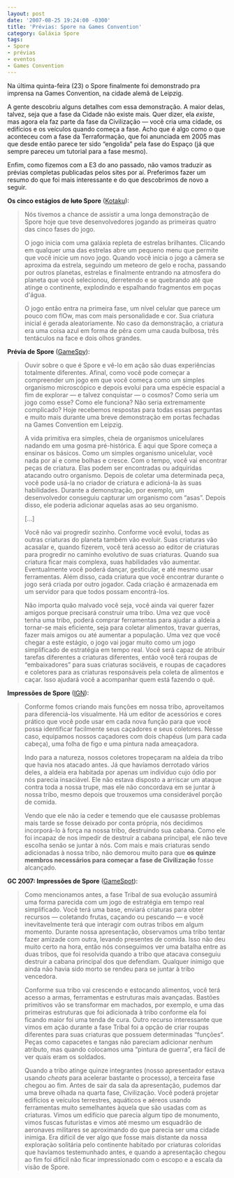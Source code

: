 ```yaml
---
layout: post
date: '2007-08-25 19:24:00 -0300'
title: 'Prévias: Spore na Games Convention'
category: Galáxia Spore
tags:
- Spore
- prévias
- eventos
- Games Convention
---
```

Na última quinta-feira (23) o Spore finalmente foi demonstrado pra imprensa na
Games Convention, na cidade alemã de Leipzig.

A gente descobriu alguns detalhes com essa demonstração. A maior delas, talvez,
seja que a fase da Cidade não existe mais. Quer dizer, ela _existe_, mas agora
ela faz parte da fase da Civilização — você cria uma cidade, os edifícios e os
veículos quando começa a fase. Acho que é algo como o que aconteceu com a fase
da Terraformação, que foi anunciada em 2005 mas que desde então parece ter sido
“engolida” pela fase do Espaço (já que sempre pareceu um tutorial para a fase
mesmo).

Enfim, como fizemos com a E3 do ano passado, não vamos traduzir as prévias
completas publicadas pelos sites por aí. Preferimos fazer um resumo do que foi
mais interessante e do que descobrimos de novo a seguir.


**Os cinco estágios de ~~luto~~ Spore** ([Kotaku](http://kotaku.com/gaming/gc07/the-four-stages-of-grief-spore-293202.php)):

> Nós tivemos a chance de assistir a uma longa demonstração de Spore hoje que
> teve desenvolvedores jogando as primeiras quatro das cinco fases do jogo.
>
> O jogo inicia com uma galáxia repleta de estrelas brilhantes. Clicando em
> qualquer uma das estrelas abre um pequeno menu que permite que você inicie
> um novo jogo. Quando você inicia o jogo a câmera se aproxima da estrela,
> seguindo um meteoro de gelo e rocha, passando por outros planetas, estrelas e
> finalmente entrando na atmosfera do planeta que você selecionou, derretendo e
> se quebrando até que atinge o continente, explodindo e espalhando fragmentos
> em poças d'água.
>
> O jogo então entra na primeira fase, um nível celular que parece um pouco com
> flOw, mas com mais personalidade e cor. Sua criatura inicial é gerada
> aleatoriamente. No caso da demonstração, a criatura era uma coisa azul em
> forma de pêra com uma cauda bulbosa, três tentáculos na face e dois olhos
> grandes.

**Prévia de Spore** ([GameSpy](http://pc.gamespy.com/pc/spore/814526p1.html)):

> Ouvir sobre o que é Spore e vê-lo em ação são duas experiências totalmente
> diferentes. Afinal, como você pode começar a compreender um jogo em que você
> começa como um simples organismo microscópico e depois evolui para uma espécie
> espacial a fim de explorar — e talvez conquistar — o cosmos? Como seria um
> jogo como esse? Como ele funciona? Não seria extremamente complicado? Hoje
> recebemos respostas para todas essas perguntas e muito mais durante uma breve
> demonstração em portas fechadas na Games Convention em Leipzig.
>
> A vida primitiva era simples, cheia de organismos unicelulares nadando em uma
> gosma pré-histórica. É aqui que Spore começa a ensinar os básicos. Como um
> simples organismo unicelular, você nada por aí e come bolhas e cresce. Com o
> tempo, você vai encontrar peças de criatura. Elas podem ser encontradas ou
> adquiridas atacando outro organismo. Depois de coletar uma determinada peça,
> você pode usá-la no criador de criatura e adicioná-la às suas habilidades.
> Durante a demonstração, por exemplo, um desenvolvedor conseguiu capturar um
> organismo com “asas”. Depois disso, ele poderia adicionar aquelas asas ao seu
> organismo.
>
> […]
>
> Você não vai progredir sozinho. Conforme você evolui, todas as outras
> criaturas do planeta também vão evoluir. Suas criaturas vão acasalar e, quando
> fizerem, você terá acesso ao editor de criaturas para progredir no caminho
> evolutivo de suas criaturas. Quando sua criatura ficar mais complexa, suas
> habilidades vão aumentar. Eventualmente você poderá dançar, gesticular, e até
> mesmo usar ferramentas. Além disso, cada criatura que você encontrar durante o
> jogo será criada por outro jogador. Cada criação é armazenada em um servidor
> para que todos possam encontrá-los.
>
> Não importa quão malvado você seja, você ainda vai querer fazer amigos porque
> precisará construir uma tribo. Uma vez que você tenha uma tribo, poderá
> comprar ferramentas para ajudar a aldeia a tornar-se mais eficiente, seja para
> coletar alimentos, travar guerras, fazer mais amigos ou até aumentar a
> população. Uma vez que você chegar a este estágio, o jogo vai jogar muito como
> um jogo simplificado de estratégia em tempo real. Você será capaz de atribuir
> tarefas diferentes a criaturas diferentes, então você terá roupas de
> “embaixadores” para suas criaturas sociáveis, e roupas de caçadores e coletores
> para as criaturas responsáveis pela coleta de alimentos e caçar. Isso ajudará
> você a acompanhar quem está fazendo o quê.

**Impressões de Spore** ([IGN](https://www.ign.com/articles/2007/08/25/gc-2007-spore-hands-on)):

> Conforme fomos criando mais funções em nossa tribo, aproveitamos para
> diferenciá-los visualmente. Há um editor de acessórios e cores prático que
> você pode usar em cada nova função para que você possa identificar facilmente
> seus caçadores e seus coletores. Nesse caso, equipamos nossos caçadores com
> dois chapéus (um para cada cabeça), uma folha de figo e uma pintura nada
> ameaçadora.
>
> Indo para a natureza, nossos coletores tropeçaram na aldeia da tribo que
> havia nos atacado antes. Já que havíamos derrotado vários deles, a aldeia era
> habitada por apenas um indivíduo cujo ódio por nós parecia insaciável. Ele não
> estava disposto a arriscar um ataque contra toda a nossa trupe, mas ele não
> concordava em se juntar à nossa tribo, mesmo depois que trouxemos uma
> considerável porção de comida.
>
> Vendo que ele não ia ceder e temendo que ele causasse problemas mais tarde se
> fosse deixado por conta própria, nós decidimos incorporá-lo à força na nossa
> tribo, destruindo sua cabana. Como ele foi incapaz de nos impedir de destruir
> a cabana principal, ele não teve escolha senão se juntar à nós. Com mais e mais
> criaturas sendo adicionadas à nossa tribo, não demorou muito para que **os quinze
> membros necessários para começar a fase de Civilização** fosse alcançado.

**GC 2007: Impressões de Spore** ([GameSpot](https://www.gamespot.com/articles/gc-07-spore-impressions/1100-6177159/)):

> Como mencionamos antes, a fase Tribal de sua evolução assumirá uma forma
> parecida com um jogo de estratégia em tempo real simplificado. Você terá uma
> base, enviará criaturas para obter recursos — coletando frutas, caçando ou
> pescando — e você inevitavelmente terá que interagir com outras tribos em
> algum momento. Durante nossa apresentação, observamos uma tribo tentar fazer
> amizade com outra, levando presentes de comida. Isso não deu muito certo na
> hora, então nós conseguimos ver uma batalha entre as duas tribos, que foi
> resolvida quando a tribo que atacava conseguiu destruir a cabana principal dos
> que defendiam. Qualquer inimigo que ainda não havia sido morto se rendeu para
> se juntar à tribo vencedora.
>
> Conforme sua tribo vai crescendo e estocando alimentos, você terá acesso a
> armas, ferramentas e estruturas mais avançadas. Bastões primitivos vão se
> transformar em machados, por exemplo, e uma das primeiras estruturas que foi
> adicionada à tribo conforme ela foi ficando maior foi uma tenda de cura. Outro
> recurso interessante que vimos em ação durante a fase Tribal foi a opção de
> criar roupas diferentes para suas criaturas que possuem determinadas “funções“.
> Peças como capacetes e tangas não pareciam adicionar nenhum atributo, mas
> quando colocamos uma “pintura de guerra”, era fácil de ver quais eram os
> soldados.
>
> Quando a tribo atinge quinze integrantes (nosso apresentador estava usando
> _cheats_ para acelerar bastante o processo), a terceira fase chegou ao fim.
> Antes de sair da sala da apresentação, pudemos dar uma breve olhada na quarta
> fase, Civilização. Você poderá projetar edifícios e veículos terrestres,
> aquáticos e aéreos usando ferramentas muito semelhantes àquela que são usadas
> com as criaturas. Vimos um edifício que parecia algum tipo de monumento, vimos
> fuscas futuristas e vimos até mesmo um esquadrão de aeronaves militares se
> aproximando do que parecia ser uma cidade inimiga. Era difícil de ver algo que
> fosse mais distante da nossa exploraçào solitária pelo continente habitado por
> criaturas coloridas que havíamos testemunhado antes, e quando a apresentação
> chegou ao fim foi difícil não ficar impressionado com o escopo e a escala da
> visão de Spore.
